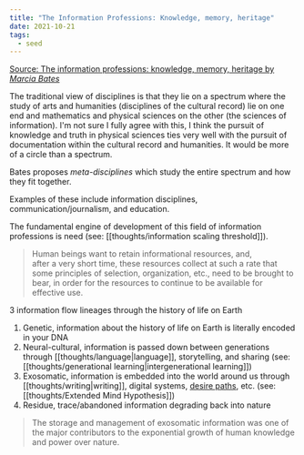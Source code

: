 ```yaml
---
title: "The Information Professions: Knowledge, memory, heritage"
date: 2021-10-21
tags:
  - seed
---
```


[Source: The information professions: knowledge, memory, heritage by _Marcia Bates_](https://files.eric.ed.gov/fulltext/EJ1060508.pdf)

The traditional view of disciplines is that they lie on a spectrum where the study of arts and humanities (disciplines of the cultural record) lie on one end and mathematics and physical sciences on the other (the sciences of information). I'm not sure I fully agree with this, I think the pursuit of knowledge and truth in physical sciences ties very well with the pursuit of documentation within the cultural record and humanities. It would be more of a circle than a spectrum.

Bates proposes _meta-disciplines_ which study the entire spectrum and how they fit together.

Examples of these include information disciplines, communication/journalism, and education.

The fundamental engine of development of this field of information professions is need (see: [[thoughts/information scaling threshold]]).

> Human beings want to retain informational resources, and, after a very short time, these resources collect at such a rate that some principles of selection, organization, etc., need to be brought to bear, in order for the resources to continue to be available for effective use.

3 information flow lineages through the history of life on Earth

1. Genetic, information about the history of life on Earth is literally encoded in your DNA
2. Neural-cultural, information is passed down between generations through [[thoughts/language|language]], storytelling, and sharing (see: [[thoughts/generational learning|intergenerational learning]])
3. Exosomatic, information is embedded into the world around us through [[thoughts/writing|writing]], digital systems, [desire paths](thoughts/desire%20paths.md), etc. (see: [[thoughts/Extended Mind Hypothesis]])
4. Residue, trace/abandoned information degrading back into nature

> The storage and management of exosomatic information was one of the major contributors to the exponential growth of human knowledge and power over nature.
